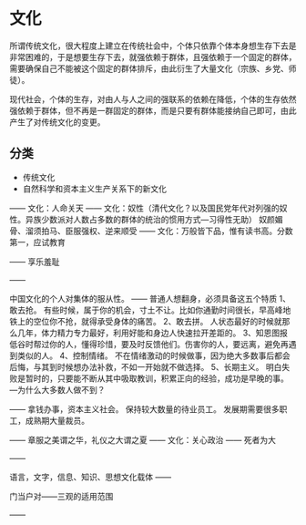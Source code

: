 # 文化

所谓传统文化，很大程度上建立在传统社会中，个体只依靠个体本身想生存下去是非常困难的，于是想要生存下去，就强依赖于群体，且强依赖于一个固定的群体，需要确保自己不能被这个固定的群体排斥，由此衍生了大量文化（宗族、乡党、师徒）。

现代社会，个体的生存，对由人与人之间的强联系的依赖在降低，个体的生存依然强依赖于群体，但不再是一群固定的群体，而是只要有群体能接纳自己即可，由此产生了对传统文化的变更。



## 分类

- 传统文化
- 自然科学和资本主义生产关系下的新文化



——
文化：人命关天
——
文化：奴性（清代文化？以及国民党年代对列强的奴性。异族少数派对人数占多数的群体的统治的惯用方式—习得性无助）
奴颜媚骨、溜须拍马、臣服强权、逆来顺受
——
文化：万般皆下品，惟有读书高。分数第一，应试教育

——
享乐羞耻

——

中国文化的个人对集体的服从性。
——
普通人想翻身，必须具备这五个特质
1、敢去抢。
有些时候，属于你的机会，寸土不让。比如你通勤时间很长，早高峰地铁上的空位你不抢，就得承受身体的痛苦。
2、敢去拼。
人状态最好的时候就那么几年，体力精力专力最好，利用好能和身边人快速拉开差距的。
3、知恩图报
低谷时帮过你的人，懂得珍惜，要及时反馈他们。伤害你的人，要远离，避免再遇到类似的人。
4、控制情绪。
不在情绪激动的时候做事，因为绝大多数事后都会后悔，与其到时候想办法补救，不如一开始就不做选择。
5、长期主义。
明白失败是暂时的，只要能不断从其中吸取教训，积累正向的经验，成功是早晚的事。
—为什么大多数人做不到？

——
拿钱办事，资本主义社会。
保持较大数量的待业员工。
发展期需要很多职工，成熟期大量裁员。

——
章服之美谓之华，礼仪之大谓之夏
——
文化：关心政治
——
死者为大

——

语言，文字，信息、知识、思想文化载体
——

门当户对——三观的适用范围

——

